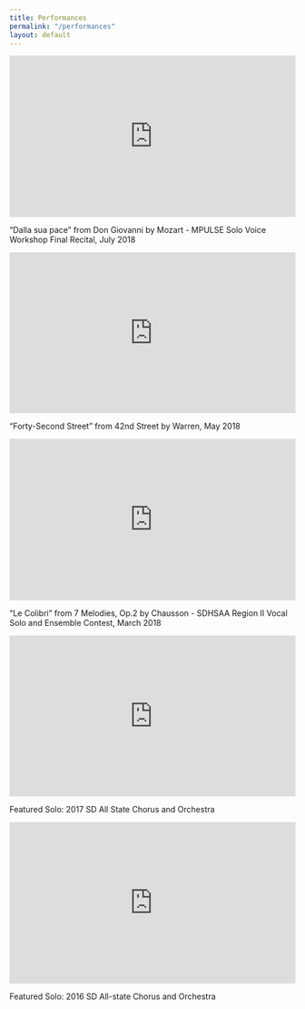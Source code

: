 ```yaml
---
title: Performances
permalink: "/performances"
layout: default
---
```


<style>.embed-container { position: relative; padding-bottom: 56.25%; height: 0; overflow: hidden; max-width: 100%; } .embed-container iframe, .embed-container object, .embed-container embed { position: absolute; top: 0; left: 0; width: 100%; height: 100%; }</style><div class='embed-container'><iframe src='https://www.youtube.com/embed/u-4q7uZXTH0?feature=oembed&showinfo=0' frameborder='0' allowfullscreen></iframe></div>
“Dalla sua pace” from Don Giovanni by Mozart - MPULSE Solo Voice Workshop Final Recital, July 2018

<style>.embed-container { position: relative; padding-bottom: 56.25%; height: 0; overflow: hidden; max-width: 100%; } .embed-container iframe, .embed-container object, .embed-container embed { position: absolute; top: 0; left: 0; width: 100%; height: 100%; }</style><div class='embed-container'><iframe src='https://www.youtube.com/embed//qfrrHsRGGCE?feature=oembed&showinfo=0' frameborder='0' allowfullscreen></iframe></div>
“Forty-Second Street” from 42nd Street by Warren, May 2018

<style>.embed-container { position: relative; padding-bottom: 56.25%; height: 0; overflow: hidden; max-width: 100%; } .embed-container iframe, .embed-container object, .embed-container embed { position: absolute; top: 0; left: 0; width: 100%; height: 100%; }</style><div class='embed-container'><iframe src='https://www.youtube.com/embed//8SFeekSdYGI?feature=oembed&showinfo=0' frameborder='0' allowfullscreen></iframe></div>
“Le Colibri” from 7 Melodies, Op.2 by Chausson - SDHSAA Region II Vocal Solo and Ensemble Contest, March 2018


<style>.embed-container { position: relative; padding-bottom: 56.25%; height: 0; overflow: hidden; max-width: 100%; } .embed-container iframe, .embed-container object, .embed-container embed { position: absolute; top: 0; left: 0; width: 100%; height: 100%; }</style><div class='embed-container'><iframe src='https://www.youtube.com/embed//AzH79STP2cc?feature=oembed&showinfo=0' frameborder='0' allowfullscreen></iframe></div>
Featured Solo: 2017 SD All State Chorus and Orchestra


<style>.embed-container { position: relative; padding-bottom: 56.25%; height: 0; overflow: hidden; max-width: 100%; } .embed-container iframe, .embed-container object, .embed-container embed { position: absolute; top: 0; left: 0; width: 100%; height: 100%; }</style><div class='embed-container'><iframe src='https://www.youtube.com/embed/QdUH6Ugkfdg?feature=oembed&showinfo=0' frameborder='0' allowfullscreen></iframe></div>
Featured Solo: 2016 SD All-state Chorus and Orchestra